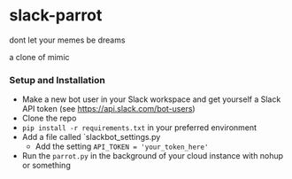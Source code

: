 # slack-parrot
dont let your memes be dreams

a clone of mimic

### Setup and Installation
* Make a new bot user in your Slack workspace and get yourself a Slack API token (see https://api.slack.com/bot-users)
* Clone the repo
* `pip install -r requirements.txt` in your preferred environment
* Add a file called `slackbot_settings.py
    * Add the setting `API_TOKEN = 'your_token_here'`
* Run the `parrot.py` in the background of your cloud instance with nohup or something
